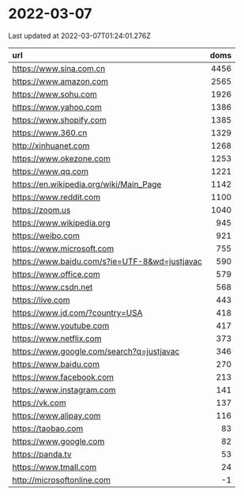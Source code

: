 # 2022-03-07

<!-- BEGIN -->
Last updated at 2022-03-07T01:24:01.276Z

url | doms
:- | -:
https://www.sina.com.cn | 4456
https://www.amazon.com | 2565
https://www.sohu.com | 1926
https://www.yahoo.com | 1386
https://www.shopify.com | 1385
https://www.360.cn | 1329
http://xinhuanet.com | 1268
https://www.okezone.com | 1253
https://www.qq.com | 1221
https://en.wikipedia.org/wiki/Main_Page | 1142
https://www.reddit.com | 1100
https://zoom.us | 1040
https://www.wikipedia.org | 945
https://weibo.com | 921
https://www.microsoft.com | 755
https://www.baidu.com/s?ie=UTF-8&wd=justjavac | 590
https://www.office.com | 579
https://www.csdn.net | 568
https://live.com | 443
https://www.jd.com/?country=USA | 418
https://www.youtube.com | 417
https://www.netflix.com | 373
https://www.google.com/search?q=justjavac | 346
https://www.baidu.com | 270
https://www.facebook.com | 213
https://www.instagram.com | 141
https://vk.com | 137
https://www.alipay.com | 116
https://taobao.com | 83
https://www.google.com | 82
https://panda.tv | 53
https://www.tmall.com | 24
http://microsoftonline.com | -1
<!-- END -->
